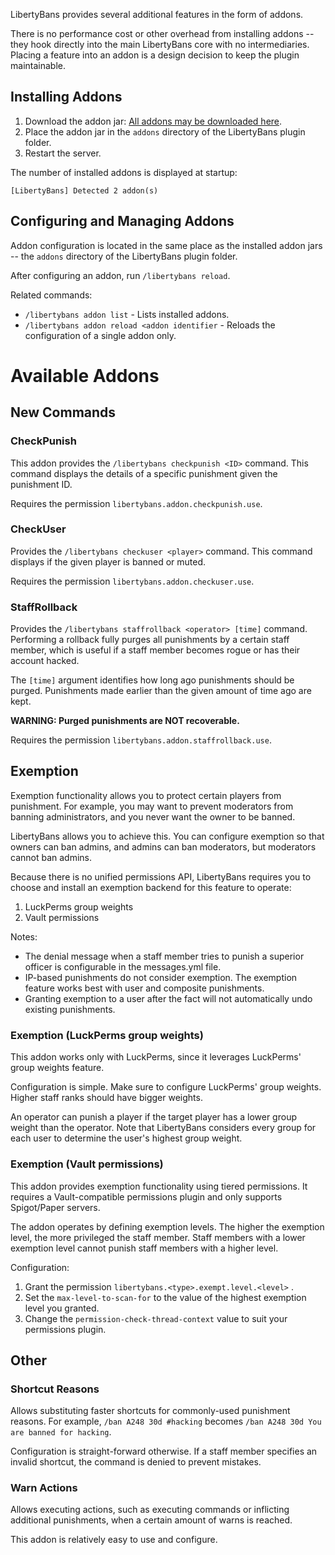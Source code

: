
LibertyBans provides several additional features in the form of addons.

There is no performance cost or other overhead from installing addons -- they hook directly into the main LibertyBans core with no intermediaries. Placing a feature into an addon is a design decision to keep the plugin maintainable.

## Installing Addons

1. Download the addon jar: [All addons may be downloaded here](https://ci.hahota.net/job/LibertyBans/).
2. Place the addon jar in the `addons` directory of the LibertyBans plugin folder.
3. Restart the server.

The number of installed addons is displayed at startup:
```
[LibertyBans] Detected 2 addon(s)
```

## Configuring and Managing Addons

Addon configuration is located in the same place as the installed addon jars -- the `addons` directory of the LibertyBans plugin folder.

After configuring an addon, run `/libertybans reload`.

Related commands:
* `/libertybans addon list` - Lists installed addons.
* `/libertybans addon reload <addon identifier` - Reloads the configuration of a single addon only.

# Available Addons

## New Commands

### CheckPunish

This addon provides the `/libertybans checkpunish <ID>` command. This command displays the details of a specific punishment given the punishment ID.

Requires the permission `libertybans.addon.checkpunish.use`.

### CheckUser

Provides the `/libertybans checkuser <player>` command. This command displays if the given player is banned or muted.

Requires the permission `libertybans.addon.checkuser.use`.

### StaffRollback

Provides the `/libertybans staffrollback <operator> [time]` command. Performing a rollback fully purges all punishments by a certain staff member, which is useful if a staff member becomes rogue or has their account hacked.

The `[time]` argument identifies how long ago punishments should be purged. Punishments made earlier than the given amount of time ago are kept.

**WARNING: Purged punishments are NOT recoverable.**

Requires the permission `libertybans.addon.staffrollback.use`.

## Exemption

Exemption functionality allows you to protect certain players from punishment. For example, you may want to prevent moderators from banning administrators, and you never want the owner to be banned.

LibertyBans allows you to achieve this. You can configure exemption so that owners can ban admins, and admins can ban moderators, but moderators cannot ban admins.

Because there is no unified permissions API, LibertyBans requires you to choose and install an exemption backend for this feature to operate:

1. LuckPerms group weights
2. Vault permissions

Notes:
* The denial message when a staff member tries to punish a superior officer is configurable in the messages.yml file.
* IP-based punishments do not consider exemption. The exemption feature works best with user and composite punishments.
* Granting exemption to a user after the fact will not automatically undo existing punishments.

### Exemption (LuckPerms group weights)

This addon works only with LuckPerms, since it leverages LuckPerms' group weights feature.

Configuration is simple. Make sure to configure LuckPerms' group weights. Higher staff ranks should have bigger weights.

An operator can punish a player if the target player has a lower group weight than the operator. Note that LibertyBans considers every group for each user to determine the user's highest group weight.

### Exemption (Vault permissions)

This addon provides exemption functionality using tiered permissions. It requires a Vault-compatible permissions plugin and only supports Spigot/Paper servers.

The addon operates by defining exemption levels. The higher the exemption level, the more privileged the staff member. Staff members with a lower exemption level cannot punish staff members with a higher level.

Configuration:
1. Grant the permission `libertybans.<type>.exempt.level.<level>` . 
2. Set the `max-level-to-scan-for` to the value of the highest exemption level you granted.
3. Change the `permission-check-thread-context` value to suit your permissions plugin.

## Other

### Shortcut Reasons

Allows substituting faster shortcuts for commonly-used punishment reasons. For example, `/ban A248 30d #hacking` becomes `/ban A248 30d You are banned for hacking`.

Configuration is straight-forward otherwise. If a staff member specifies an invalid shortcut, the command is denied to prevent mistakes.

### Warn Actions

Allows executing actions, such as executing commands or inflicting additional punishments, when a certain amount of warns is reached.

This addon is relatively easy to use and configure.
